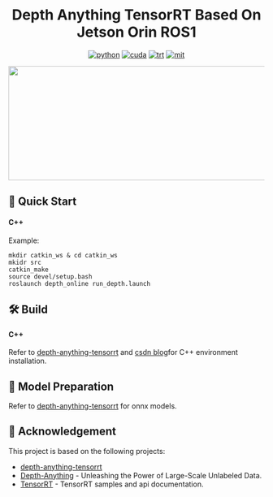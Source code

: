 <div align="center">

Depth Anything TensorRT Based On Jetson Orin ROS1
===========================
[![python](https://img.shields.io/badge/python-3.10.12-green)](https://www.python.org/downloads/release/python-31012/)
[![cuda](https://img.shields.io/badge/cuda-11.6-green)](https://developer.nvidia.com/cuda-downloads)
[![trt](https://img.shields.io/badge/TRT-8.6-green)](https://developer.nvidia.com/tensorrt)
[![mit](https://img.shields.io/badge/license-MIT-blue)](https://github.com/spacewalk01/depth-anything-tensorrt/blob/main/LICENSE)
</div>


<p align="center">
  <img src="assets/davis_dolphins_result.gif" height="225px" width="720px" />
</p>


## 🚀 Quick Start

#### C++


Example:
``` shell
mkdir catkin_ws & cd catkin_ws
mkidr src
catkin_make
source devel/setup.bash
roslaunch depth_online run_depth.launch
```


## 🛠️ Build

#### C++

Refer to [depth-anything-tensorrt](https://github.com/spacewalk01/depth-anything-tensorrt.git) and [csdn blog](https://blog.csdn.net/CCChester/article/details/138010704)for C++ environment installation.

## 🤖 Model Preparation

Refer to [depth-anything-tensorrt](https://github.com/spacewalk01/depth-anything-tensorrt.git) for onnx models.

## 👏 Acknowledgement

This project is based on the following projects:
- [depth-anything-tensorrt](https://github.com/spacewalk01/depth-anything-tensorrt.git)
- [Depth-Anything](https://github.com/LiheYoung/Depth-Anything) - Unleashing the Power of Large-Scale Unlabeled Data.
- [TensorRT](https://github.com/NVIDIA/TensorRT/tree/release/8.6/samples) - TensorRT samples and api documentation.
